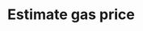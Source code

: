 ---
title: Estimate gas price
api:
  file: bazel-binopenapiopenapiopenapiopenapi.swagger.json
  operationId: GetEstimatedGasPrice
hidden: false
---
